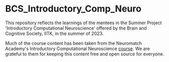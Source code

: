 # BCS_Introductory_Comp_Neuro
This repository reflects the learnings of the mentees in the Summer Project 'Introductory Computational Neuroscience' offered by the Brain and Cognitive Society, IITK, in the summer of 2023.

Much of the course content has been taken from the Neuromatch Academy's Introductory Computational Neuroscience [course](https://compneuro.neuromatch.io/tutorials/intro.html). We are grateful to them for keeping this content free and open source for everyone.
